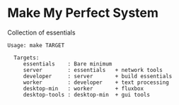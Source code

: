 # Make My Perfect System
Collection of essentials

```
Usage: make TARGET

  Targets:
     essentials    : Bare minimum
     server        : essentials   + network tools
     developer     : server       + build essentials
     worker        : developer    + text processing
     desktop-min   : worker       + fluxbox
     desktop-tools : desktop-min  + gui tools
```
